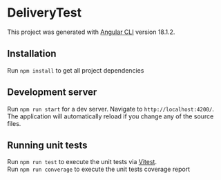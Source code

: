 # DeliveryTest

This project was generated with [Angular CLI](https://github.com/angular/angular-cli) version 18.1.2.

## Installation

Run `npm install` to get all project dependencies 

## Development server

Run `npm run start` for a dev server. Navigate to `http://localhost:4200/`. The application will automatically reload if you change any of the source files.

## Running unit tests

Run `npm run test` to execute the unit tests via [Vitest](https://vitest.dev).\
Run `npm run converage` to execute the unit tests coverage report
